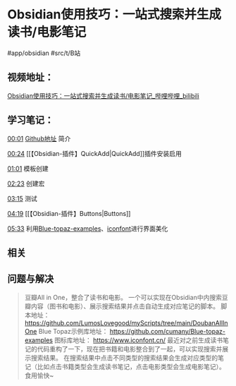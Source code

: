 # Obsidian使用技巧：一站式搜索并生成读书/电影笔记
#app/obsidian #src/t/B站  
## 视频地址：
[Obsidian使用技巧：一站式搜索并生成读书/电影笔记_哔哩哔哩_bilibili](https://www.bilibili.com/video/BV1E3411W7ZT?share_source=copy_web&vd_source=66f796cfaafa93471d3b212b2d8b4e07)

## 学习笔记：

[00:01](https://www.bilibili.com/video/BV1E3411W7ZT?share_source=copy_web&vd_source=66f796cfaafa93471d3b212b2d8b4e07#t=1.687759)  [Github地址](https://github.com/LumosLovegood/myScripts/tree/main/DoubanAllInOne) 简介

[00:24](https://www.bilibili.com/video/BV1E3411W7ZT?share_source=copy_web&vd_source=66f796cfaafa93471d3b212b2d8b4e07#t=24.939858) [[【Obsidian-插件】QuickAdd|QuickAdd]]插件安装启用

[01:01](https://www.bilibili.com/video/BV1E3411W7ZT?share_source=copy_web&vd_source=66f796cfaafa93471d3b212b2d8b4e07#t=61.741791) 模板创建

[02:23](https://www.bilibili.com/video/BV1E3411W7ZT?share_source=copy_web&vd_source=66f796cfaafa93471d3b212b2d8b4e07#t=143.408337) 创建宏

[03:15](https://www.bilibili.com/video/BV1E3411W7ZT?share_source=copy_web&vd_source=66f796cfaafa93471d3b212b2d8b4e07#t=195.533467) 测试

[04:19](https://www.bilibili.com/video/BV1E3411W7ZT?share_source=copy_web&vd_source=66f796cfaafa93471d3b212b2d8b4e07#t=259.603948) [[【Obsidian-插件】Buttons|Buttons]]

[05:33](https://www.bilibili.com/video/BV1E3411W7ZT?share_source=copy_web&vd_source=66f796cfaafa93471d3b212b2d8b4e07#t=333.008353) 利用[Blue-topaz-examples](https://github.com/cumany/Blue-topaz-examples)、[iconfont](https://www.iconfont.cn/)进行界面美化

## 相关


## 问题与解决
>豆瓣All in One，整合了读书和电影。 一个可以实现在Obsidian中内搜索豆瓣内容（图书和电影）、展示搜索结果并点击自动生成对应笔记的脚本。 
>脚本地址：
>https://github.com/LumosLovegood/myScripts/tree/main/DoubanAllInOne 
>Blue Topaz示例库地址：
>https://github.com/cumany/Blue-topaz-examples 
>图标库地址：
>https://www.iconfont.cn/ 
>最近对之前生成读书笔记的代码重构了一下，现在把书籍和电影整合到了一起，可以实现搜索并展示搜索结果。 在搜索结果中点击不同类型的搜索结果会生成对应类型的笔记（比如点击书籍类型会生成读书笔记，点击电影类型会生成电影笔记）。 
>食用愉快~